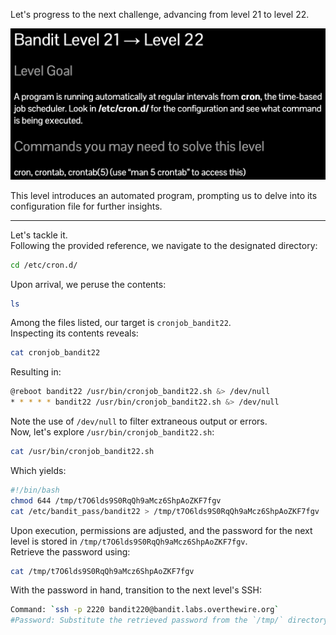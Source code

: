 Let's progress to the next challenge, advancing from level 21 to level 22.

![untitled](ScreenShots/Level%2021%20->%2022.jpg)

This level introduces an automated program, prompting us to delve into its configuration file for further insights.

---
Let's tackle it.  
Following the provided reference, we navigate to the designated directory:
```bash
cd /etc/cron.d/
```
Upon arrival, we peruse the contents:
```bash
ls
```
Among the files listed, our target is `cronjob_bandit22`.  
Inspecting its contents reveals:
```bash
cat cronjob_bandit22
```
Resulting in:
```bash
@reboot bandit22 /usr/bin/cronjob_bandit22.sh &> /dev/null
* * * * * bandit22 /usr/bin/cronjob_bandit22.sh &> /dev/null
```
Note the use of `/dev/null` to filter extraneous output or errors.  
Now, let's explore `/usr/bin/cronjob_bandit22.sh`:
```bash
cat /usr/bin/cronjob_bandit22.sh
```
Which yields:
```sh
#!/bin/bash
chmod 644 /tmp/t7O6lds9S0RqQh9aMcz6ShpAoZKF7fgv
cat /etc/bandit_pass/bandit22 > /tmp/t7O6lds9S0RqQh9aMcz6ShpAoZKF7fgv
```

Upon execution, permissions are adjusted, and the password for the next level is stored in `/tmp/t7O6lds9S0RqQh9aMcz6ShpAoZKF7fgv`.  
Retrieve the password using:
```bash
cat /tmp/t7O6lds9S0RqQh9aMcz6ShpAoZKF7fgv
```
With the password in hand, transition to the next level's SSH:
```bash
Command: `ssh -p 2220 bandit220@bandit.labs.overthewire.org`
#Password: Substitute the retrieved password from the `/tmp/` directory.
```
<!-- Password: `WdDozAdTM2z9DiFEQ2mGlwngMfj4EZff` -->